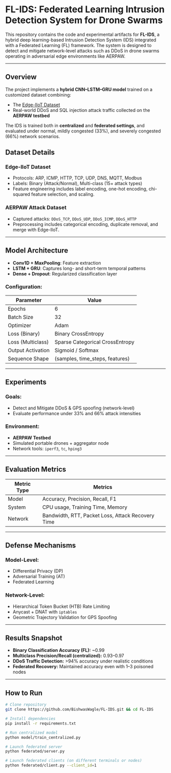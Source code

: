 # FL-IDS: Federated Learning Intrusion Detection System for Drone Swarms

This repository contains the code and experimental artifacts for **FL-IDS**, a hybrid deep learning-based Intrusion Detection System (IDS) integrated with a Federated Learning (FL) framework. The system is designed to detect and mitigate network-level attacks such as DDoS in drone swarms operating in adversarial edge environments like AERPAW.

---

## Overview

The project implements a **hybrid CNN–LSTM–GRU model** trained on a customized dataset combining:
- The [Edge-IIoT Dataset](https://www.kaggle.com/datasets/sibasispradhan/edge-iiotset-dataset)
- Real-world DDoS and SQL injection attack traffic collected on the **AERPAW testbed**

The IDS is trained both in **centralized** and **federated settings**, and evaluated under normal, mildly congested (33%), and severely congested (66%) network scenarios.


## Dataset Details

### Edge-IIoT Dataset
- Protocols: ARP, ICMP, HTTP, TCP, UDP, DNS, MQTT, Modbus
- Labels: Binary (Attack/Normal), Multi-class (15+ attack types)
- Feature engineering includes label encoding, one-hot encoding, chi-squared feature selection, and scaling.

### AERPAW Attack Dataset
- Captured attacks: `DDoS_TCP`, `DDoS_UDP`, `DDoS_ICMP`, `DDoS_HTTP`
- Preprocessing includes categorical encoding, duplicate removal, and merge with Edge-IIoT.

---

## Model Architecture

- **Conv1D + MaxPooling**: Feature extraction
- **LSTM + GRU**: Captures long- and short-term temporal patterns
- **Dense + Dropout**: Regularized classification layer

### Configuration:
| Parameter              | Value           |
|------------------------|-----------------|
| Epochs                 | 6               |
| Batch Size             | 32              |
| Optimizer              | Adam            |
| Loss (Binary)          | Binary CrossEntropy |
| Loss (Multiclass)      | Sparse Categorical CrossEntropy |
| Output Activation      | Sigmoid / Softmax |
| Sequence Shape         | (samples, time_steps, features) |

---

## Experiments

### Goals:
- Detect and Mitigate DDoS & GPS spoofing (network-level)
- Evaluate performance under 33% and 66% attack intensities

### Environment:
- **AERPAW Testbed**
- Simulated portable drones + aggregator node
- Network tools: `iperf3`, `tc`, `hping3`

---

## Evaluation Metrics

| Metric Type   | Metrics                        |
|---------------|--------------------------------|
| Model         | Accuracy, Precision, Recall, F1 |
| System        | CPU usage, Training Time, Memory |
| Network       | Bandwidth, RTT, Packet Loss, Attack Recovery Time |

---

## Defense Mechanisms

### Model-Level:
- Differential Privacy (DP)
- Adversarial Training (AT)
- Federated Learning

### Network-Level:
- Hierarchical Token Bucket (HTB) Rate Limiting
- Anycast + DNAT with `iptables`
- Geometric Trajectory Validation for GPS Spoofing

---

## Results Snapshot

- **Binary Classification Accuracy (FL):** ~0.99
- **Multiclass Precision/Recall (centralized):** 0.93–0.97
- **DDoS Traffic Detection:** >94% accuracy under realistic conditions
- **Federated Recovery:** Maintained accuracy even with 1–3 poisoned nodes

---

## How to Run

```bash
# Clone repository
git clone https://github.com/BishwasWagle/FL-IDS.git && cd FL-IDS

# Install dependencies
pip install -r requirements.txt

# Run centralized model
python model/train_centralized.py

# Launch federated server
python federated/server.py

# Launch federated clients (on different terminals or nodes)
python federated/client.py --client_id=1
